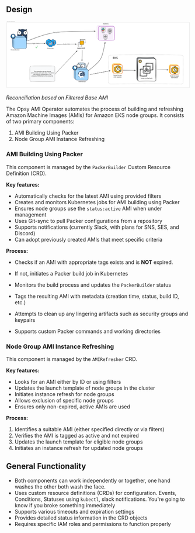 ## Design

  ![Image title](assets/opsyami.svg)


*Reconciliation based on Filtered Base AMI*

The Opsy AMI Operator automates the process of building and refreshing Amazon Machine Images (AMIs) for Amazon EKS node groups. It consists of two primary components:

1. AMI Building Using Packer
2. Node Group AMI Instance Refreshing

### **AMI Building Using Packer**

This component is managed by the `PackerBuilder` Custom Resource Definition (CRD).

**Key features:**

- Automatically checks for the latest AMI using provided filters
- Creates and monitors Kubernetes jobs for AMI building using Packer
- Ensures node groups use the `status:active` AMI when under management
- Uses Git-sync to pull Packer configurations from a repository
- Supports notifications (currently Slack, with plans for SNS, SES, and Discord)
- Can adopt previously created AMIs that meet specific criteria

**Process:**

- Checks if an AMI with appropriate tags exists and is **NOT** expired.
- If not, initiates a Packer build job in Kubernetes
- Monitors the build process and updates the `PackerBuilder` status
- Tags the resulting AMI with metadata (creation time, status, build ID, etc.)
- Attempts to clean up any lingering artifacts such as security groups and keypairs

- Supports custom Packer commands and working directories

### **Node Group AMI Instance Refreshing**

This component is managed by the `AMIRefresher` CRD.

**Key features:**

- Looks for an AMI either by ID or using filters
- Updates the launch template of node groups in the cluster
- Initiates instance refresh for node groups
- Allows exclusion of specific node groups
- Ensures only non-expired, active AMIs are used

**Process:**

1. Identifies a suitable AMI (either specified directly or via filters)
2. Verifies the AMI is tagged as active and not expired
3. Updates the launch template for eligible node groups
4. Initiates an instance refresh for updated node groups

## **General Functionality**

- Both components can work independently or together, one hand washes the other both wash the face.
- Uses custom resource definitions (CRDs) for configuration. Events, Conditions, Statuses using `kubectl`, slack notifications. You're going to know if you broke something immediately
- Supports various timeouts and expiration settings
- Provides detailed status information in the CRD objects
- Requires specific IAM roles and permissions to function properly
